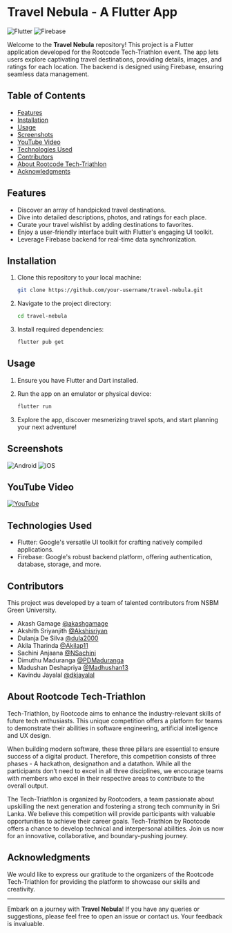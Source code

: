 # Travel Nebula - A Flutter App

![Flutter](https://img.shields.io/badge/Flutter-2.2-blue?logo=flutter)
![Firebase](https://img.shields.io/badge/Firebase-9.0-orange?logo=firebase)

Welcome to the **Travel Nebula** repository! This project is a Flutter application developed for the Rootcode Tech-Triathlon event. The app lets users explore captivating travel destinations, providing details, images, and ratings for each location. The backend is designed using Firebase, ensuring seamless data management.

## Table of Contents

- [Features](#features)
- [Installation](#installation)
- [Usage](#usage)
- [Screenshots](#screenshots)
- [YouTube Video](#youtube-video)
- [Technologies Used](#technologies-used)
- [Contributors](#contributors)
- [About Rootcode Tech-Triathlon](#about-rootcode-tech-triathlon)
- [Acknowledgments](#acknowledgments)

## Features

- Discover an array of handpicked travel destinations.
- Dive into detailed descriptions, photos, and ratings for each place.
- Curate your travel wishlist by adding destinations to favorites.
- Enjoy a user-friendly interface built with Flutter's engaging UI toolkit.
- Leverage Firebase backend for real-time data synchronization.


## Installation

1. Clone this repository to your local machine:

   ```bash
   git clone https://github.com/your-username/travel-nebula.git
   ```

2. Navigate to the project directory:

   ```bash
   cd travel-nebula
   ```

3. Install required dependencies:

   ```bash
   flutter pub get
   ```

## Usage

1. Ensure you have Flutter and Dart installed.

2. Run the app on an emulator or physical device:

   ```bash
   flutter run
   ```

3. Explore the app, discover mesmerizing travel spots, and start planning your next adventure!

## Screenshots

<!-- Insert captivating screenshots of the app here -->
![Android](assets/images/Android.png)
![iOS](assets/images/iOS.png)


## YouTube Video

[![YouTube](https://img.youtube.com/vi/2wTKP0Rw9Fg/0.jpg)](https://www.youtube.com/watch?v=2wTKP0Rw9Fg)

## Technologies Used

- Flutter: Google's versatile UI toolkit for crafting natively compiled applications.
- Firebase: Google's robust backend platform, offering authentication, database, storage, and more.

## Contributors

This project was developed by a team of talented contributors from NSBM Green University.

- Akash Gamage [@akashgamage](https://github.com/akashgamage)
- Akshith Sriyanjith [@Akshisriyan](https://github.com/Akshisriyan)
- Dulanja De Silva [@dula2000](https://github.com/dula2000)
- Akila Tharinda [@Akilap11](https://github.com/Akilap11)
- Sachini Anjaana [@NSachini](https://github.com/NSachini)
- Dimuthu Maduranga [@PDMaduranga](https://github.com/PDMaduranga)
- Madushan Deshapriya [@Madhushan13](https://github.com/Madhushan13)
- Kavindu Jayalal [@dkjayalal](https://github.com/dkjayalal)

## About Rootcode Tech-Triathlon
Tech-Triathlon, by Rootcode aims to enhance the industry-relevant skills of future tech enthusiasts. This unique competition offers a platform for teams to demonstrate their abilities in software engineering, artificial intelligence and UX design.

When building modern software, these three pillars are essential to ensure success of a digital product. Therefore, this competition consists of three phases - A hackathon, designathon and a datathon. While all the participants don’t need to excel in all three disciplines, we encourage teams with members who excel in their respective areas to contribute to the overall output.

The Tech-Triathlon is organized by Rootcoders, a team passionate about upskilling the next generation and fostering a strong tech community in Sri Lanka. We believe this competition will provide participants with valuable opportunities to achieve their career goals. Tech-Triathlon by Rootcode offers a chance to develop technical and interpersonal abilities. Join us now for an innovative, collaborative, and boundary-pushing journey.


## Acknowledgments

We would like to express our gratitude to the organizers of the Rootcode Tech-Triathlon for providing the platform to showcase our skills and creativity.

---

Embark on a journey with **Travel Nebula**! If you have any queries or suggestions, please feel free to open an issue or contact us. Your feedback is invaluable.
